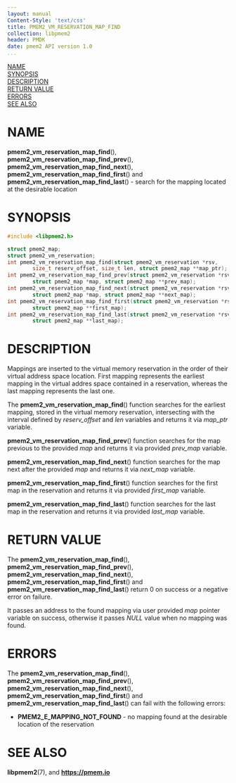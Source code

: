 ```yaml
---
layout: manual
Content-Style: 'text/css'
title: PMEM2_VM_RESERVATION_MAP_FIND
collection: libpmem2
header: PMDK
date: pmem2 API version 1.0
...
```


[comment]: <> (SPDX-License-Identifier: BSD-3-Clause)
[comment]: <> (Copyright 2021, Intel Corporation)

[comment]: <> (pmem2_vm_reservation_map_find.3 -- man page for libpmem2 pmem2_vm_reservation_map_find operation)

[NAME](#name)<br />
[SYNOPSIS](#synopsis)<br />
[DESCRIPTION](#description)<br />
[RETURN VALUE](#return-value)<br />
[ERRORS](#errors)<br />
[SEE ALSO](#see-also)<br />

# NAME #

**pmem2_vm_reservation_map_find**(), **pmem2_vm_reservation_map_find_prev**(),
**pmem2_vm_reservation_map_find_next**(), **pmem2_vm_reservation_map_find_first**() and
**pmem2_vm_reservation_map_find_last**() - search for the mapping located at the
desirable location

# SYNOPSIS #

```c
#include <libpmem2.h>

struct pmem2_map;
struct pmem2_vm_reservation;
int pmem2_vm_reservation_map_find(struct pmem2_vm_reservation *rsv,
		size_t reserv_offset, size_t len, struct pmem2_map **map_ptr);
int pmem2_vm_reservation_map_find_prev(struct pmem2_vm_reservation *rsv,
		struct pmem2_map *map, struct pmem2_map **prev_map);
int pmem2_vm_reservation_map_find_next(struct pmem2_vm_reservation *rsv,
		struct pmem2_map *map, struct pmem2_map **next_map);
int pmem2_vm_reservation_map_find_first(struct pmem2_vm_reservation *rsv,
		struct pmem2_map **first_map);
int pmem2_vm_reservation_map_find_last(struct pmem2_vm_reservation *rsv,
		struct pmem2_map **last_map);
```

# DESCRIPTION #
Mappings are inserted to the virtual memory reservation in the order of their virtual
address space location. First mapping represents the earliest mapping in the virtual
addres space contained in a reservation, whereas the last mapping represents the last one.

The **pmem2_vm_reservation_map_find**() function searches for the earliest mapping,
stored in the virtual memory reservation, intersecting with the interval defined by
*reserv_offset* and *len* variables and returns it via *map_ptr* variable.

**pmem2_vm_reservation_map_find_prev**() function searches for the map previous
to the provided *map* and returns it via provided *prev_map* variable.

**pmem2_vm_reservation_map_find_next**() function searches for the map next after
the provided *map* and returns it via *next_map* variable.

**pmem2_vm_reservation_map_find_first**() function searches for the first map in
the reservation and returns it via provided *first_map* variable.

**pmem2_vm_reservation_map_find_last**() function searches for the last map in
the reservation and returns it via provided *last_map* variable.
# RETURN VALUE #

The **pmem2_vm_reservation_map_find**(), **pmem2_vm_reservation_map_find_prev**(),
**pmem2_vm_reservation_map_find_next**(), **pmem2_vm_reservation_map_find_first**() and
**pmem2_vm_reservation_map_find_last**() return 0 on success or a negative error on failure.

It passes an address to the found mapping via user provided *map* pointer variable
on success, otherwise it passes *NULL* value when no mapping was found.

# ERRORS #

The **pmem2_vm_reservation_map_find**(), **pmem2_vm_reservation_map_find_prev**(),
**pmem2_vm_reservation_map_find_next**(), **pmem2_vm_reservation_map_find_first**() and
**pmem2_vm_reservation_map_find_last**() can fail with the following errors:

- **PMEM2_E_MAPPING_NOT_FOUND** - no mapping found at the desirable location of the reservation

# SEE ALSO #

**libpmem2**(7), and **<https://pmem.io>**
